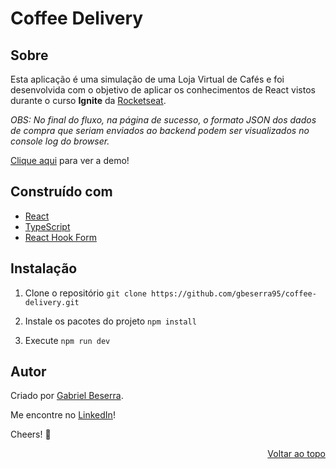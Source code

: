 # Coffee Delivery

## Sobre

Esta aplicação é uma simulação de uma Loja Virtual de Cafés e foi desenvolvida com o objetivo de aplicar os conhecimentos de React vistos durante o curso **Ignite** da [Rocketseat](https://www.rocketseat.com.br/).

*OBS: No final do fluxo, na página de sucesso, o formato JSON dos dados de compra que seriam enviados ao backend podem ser visualizados no console log do browser.*

[Clique aqui](https://coffee-delivery-lemon.vercel.app/) para ver a demo!

## Construído com

- [React](https://pt-br.reactjs.org/)
- [TypeScript](https://www.typescriptlang.org/)
- [React Hook Form](https://react-hook-form.com/)

## Instalação

1. Clone o repositório `git clone https://github.com/gbeserra95/coffee-delivery.git`

2. Instale os pacotes do projeto `npm install`

3. Execute `npm run dev`

## Autor

Criado por [Gabriel Beserra](https://github.com/gbeserra95).

Me encontre no [LinkedIn](https://www.linkedin.com/in/-gabrielbeserra/)!

Cheers! 🍻

<div align="right">
    <a href="#">Voltar ao topo</a>
</div>
